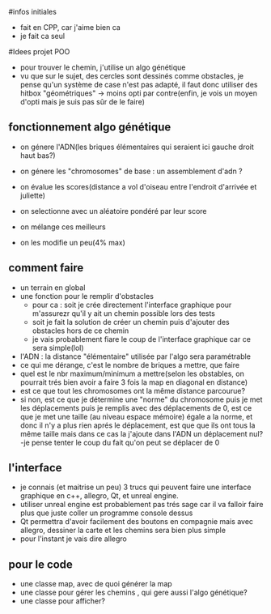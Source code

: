 #infos initiales
- fait en CPP, car j'aime bien ca
- je fait ca seul


#Idees projet POO
- pour trouver le chemin, j'utilise un algo génétique
- vu que sur le sujet, des cercles sont dessinés comme obstacles, je pense qu'un système de case n'est pas adapté, il faut donc utiliser des hitbox "géométriques" -> moins opti par contre(enfin, je vois un moyen d'opti mais je suis pas sûr de le faire)

## fonctionnement algo génétique
- on génere l'ADN(les briques élémentaires qui seraient ici gauche droit haut bas?)
- on génere les "chromosomes" de base : un assemblement d'adn ?



- on évalue les scores(distance a vol d'oiseau entre l'endroit d'arrivée et juliette)
- on selectionne avec un aléatoire pondéré par leur score
- on mélange ces meilleurs
- on les modifie un peu(4% max)

## comment faire
 - un terrain en global
 - une fonction pour le remplir d'obstacles
    - pour ca : soit je crée directement l'interface graphique pour m'assurezr qu'il y ait un chemin possible lors des tests
    - soit je fait la solution de créer un chemin puis d'ajouter des obstacles hors de ce chemin
    - je vais probablement fiare le coup de l'interface graphique car ce sera simple(lol)
 - l'ADN : la distance "élémentaire" utilisée par l'algo sera paramétrable
 - ce qui me dérange, c'est le nombre de briques a mettre, que faire
  - quel est le nbr maximum/minimum a mettre(selon les obstables, on pourrait trés bien avoir a faire 3 fois la map en diagonal en distance)
  - est ce que tout les chromosomes ont la même distance parcourue?
  - si non, est ce que je détermine une "norme" du chromosome puis je met les déplacements puis je remplis avec des déplacements de 0, est ce que je met une taille (au niveau espace mémoire) égale a la norme, et donc il n'y a plus rien aprés le déplacement, est que que ils ont tous la même taille mais dans ce cas la j'ajoute dans l'ADN un déplacement nul?
  -je pense tenter le coup du fait qu'on peut se déplacer de 0

## l'interface 
- je connais (et maitrise un peu) 3 trucs qui peuvent faire une interface graphique en c++, allegro, Qt, et unreal engine.
- utiliser unreal engine est probablement pas trés sage car il va falloir faire plus que juste coller un programme console dessus
- Qt permettra d'avoir facilement des boutons en compagnie mais avec allegro, dessiner la carte et les chemins sera bien plus simple
- pour l'instant je vais dire allegro


## pour le code
 - une classe map, avec de quoi générer la map
 - une classe pour gérer les chemins , qui gere aussi l'algo génétique?
 - une classe pour afficher?
 